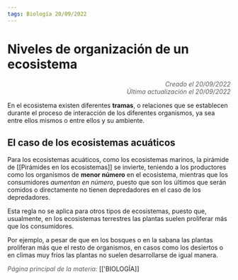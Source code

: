 ```yaml
---
tags: Biología 20/09/2022
---
```


# Niveles de organización de un ecosistema
<div style="text-align: right; opacity: 0.7; font-style: italic;">Creado el 20/09/2022</div>
<div style="text-align: right; opacity: 0.7; font-style: italic;">Última actualización el 20/09/2022</div>

En el ecosistema existen diferentes **tramas**, o relaciones que se establecen durante el proceso de interacción de los diferentes organismos, ya sea entre ellos mismos o entre ellos y su ambiente.

## El caso de los ecosistemas acuáticos
Para los ecosistemas acuáticos, como los ecosistemas marinos, la pirámide de [[Pirámides en los ecosistemas]] se invierte, teniendo a los productores como los organismos de **menor número** en el ecosistema, mientras que los consumidores *aumentan en número*, puesto que son los últimos que serán comidos o directamente no tienen depredadores en el caso de los depredadores.

Esta regla no se aplica para otros tipos de ecosistemas, puesto que, usualmente, en los ecosistemas terrestres las plantas suelen proliferar más que los consumidores.

Por ejemplo, a pesar de que en los bosques o en la sabana las plantas proliferan más que el resto de organismos, en casos como los desiertos o en climas muy fríos las plantas no suelen desarrollarse de igual manera.

<span style="opacity: 0.7; font-style: italic;">Página principal de la materia:</span> [['BIOLOGÍA]]